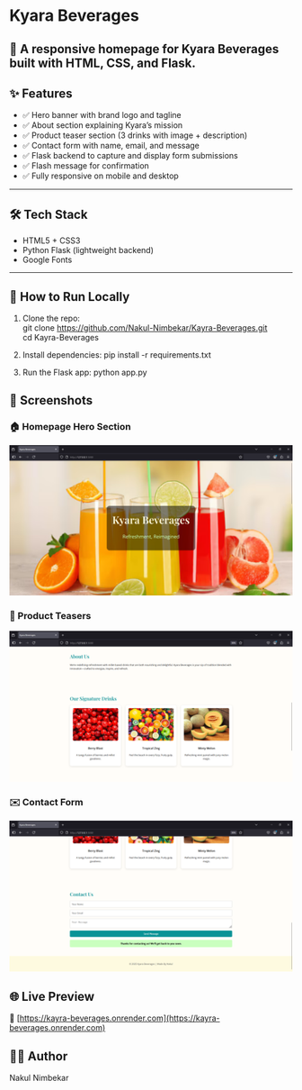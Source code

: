 # Kyara Beverages

🌿 A responsive homepage for **Kyara Beverages** built with HTML, CSS, and Flask.
---

## ✨ Features

- ✅ Hero banner with brand logo and tagline
- ✅ About section explaining Kyara’s mission
- ✅ Product teaser section (3 drinks with image + description)
- ✅ Contact form with name, email, and message
- ✅ Flask backend to capture and display form submissions
- ✅ Flash message for confirmation
- ✅ Fully responsive on mobile and desktop

---

## 🛠 Tech Stack

- HTML5 + CSS3
- Python Flask (lightweight backend)
- Google Fonts

---

## 🚀 How to Run Locally

1. Clone the repo:
   <br>
   git clone https://github.com/Nakul-Nimbekar/Kayra-Beverages.git
   <br>
   cd Kayra-Beverages

3. Install dependencies:
   pip install -r requirements.txt

4. Run the Flask app:
   python app.py

## 📸 Screenshots

### 🏠 Homepage Hero Section
![Homepage](Screenshots/Homepage.png)

### 🧃 Product Teasers
![Products](Screenshots/Products.png)

### ✉️ Contact Form
![Contact](Screenshots/Contact-Form.png)

## 🌐 Live Preview

🔗 [https://kayra-beverages.onrender.com](https://kayra-beverages.onrender.com)

## 🙋‍♂️ Author
Nakul Nimbekar


